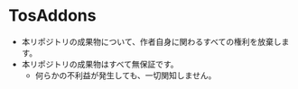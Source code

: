 # TosAddons

- 本リポジトリの成果物について、作者自身に関わるすべての権利を放棄します。
- 本リポジトリの成果物はすべて無保証です。
    - 何らかの不利益が発生しても、一切関知しません。
